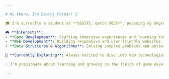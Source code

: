 ```yaml
---

# Hi there, I'm Devraj Parmar! 👋

🎓 I'm currently a student at **SGSITS, Batch S026**, pursuing my degree in **Computer Science and Engineering**.

🎮 **Interests**:
- **Game Development**: Crafting immersive experiences and learning the art of game design.
- **Web Development**: Building responsive and user-friendly websites.
- **Data Structures & Algorithms**: Solving complex problems and optimizing code.

🚀 **Currently Exploring**: Always excited to dive into new technologies and keep up with the latest trends in the tech world.

💡 I’m passionate about learning and growing in the fields of game development, web development, and software engineering. I love to experiment with new frameworks, tools, and languages to expand my skill set.

---
```


